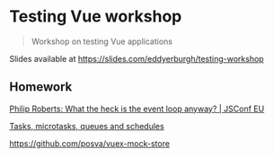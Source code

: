 # Testing Vue workshop

> Workshop on testing Vue applications

Slides available at https://slides.com/eddyerburgh/testing-workshop

## Homework

[Philip Roberts: What the heck is the event loop anyway? | JSConf EU](https://www.youtube.com/watch?v=8aGhZQkoFbQ&vl=en)

[Tasks, microtasks, queues and schedules](https://jakearchibald.com/2015/tasks-microtasks-queues-and-schedules/)

https://github.com/posva/vuex-mock-store
